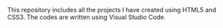 This repository includes all the projects I have created using HTML5 and CSS3.
The codes are written using Visual Studio Code.

